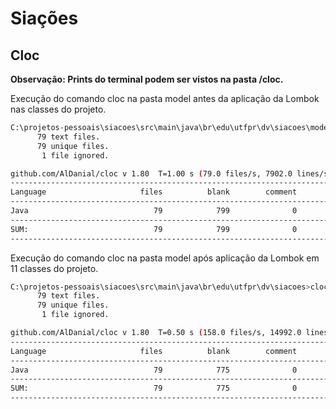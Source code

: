 # Siações

## Cloc

**Observação: Prints do terminal podem ser vistos na pasta /cloc.**

Execução do comando cloc na pasta model antes da aplicação da Lombok nas classes do projeto. 

```bash
C:\projetos-pessoais\siacoes\src\main\java\br\edu\utfpr\dv\siacoes\model>cloc .
      79 text files.
      79 unique files.
       1 file ignored.

github.com/AlDanial/cloc v 1.80  T=1.00 s (79.0 files/s, 7902.0 lines/s)
-------------------------------------------------------------------------------
Language                     files          blank        comment           code
-------------------------------------------------------------------------------
Java                            79            799              0           7103
-------------------------------------------------------------------------------
SUM:                            79            799              0           7103
-------------------------------------------------------------------------------
```

Execução do comando cloc na pasta model após aplicação da Lombok em 11 classes do projeto.
```bash
C:\projetos-pessoais\siacoes\src\main\java\br\edu\utfpr\dv\siacoes>cloc model
      79 text files.
      79 unique files.
       1 file ignored.

github.com/AlDanial/cloc v 1.80  T=0.50 s (158.0 files/s, 14992.0 lines/s)
-------------------------------------------------------------------------------
Language                     files          blank        comment           code
-------------------------------------------------------------------------------
Java                            79            775              0           6721
-------------------------------------------------------------------------------
SUM:                            79            775              0           6721
-------------------------------------------------------------------------------
```  

